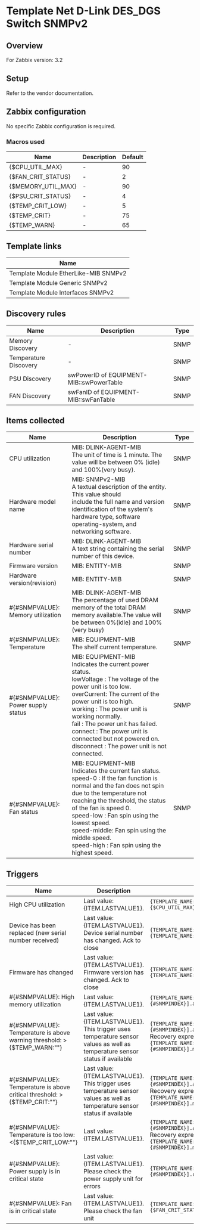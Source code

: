 
# Template Net D-Link DES_DGS Switch SNMPv2

## Overview

For Zabbix version: 3.2  

## Setup

Refer to the vendor documentation.

## Zabbix configuration

No specific Zabbix configuration is required.

### Macros used

|Name|Description|Default|
|----|-----------|-------|
|{$CPU_UTIL_MAX}|-|90|
|{$FAN_CRIT_STATUS}|-|2|
|{$MEMORY_UTIL_MAX}|-|90|
|{$PSU_CRIT_STATUS}|-|4|
|{$TEMP_CRIT_LOW}|-|5|
|{$TEMP_CRIT}|-|75|
|{$TEMP_WARN}|-|65|

## Template links

|Name|
|----|
|Template Module EtherLike-MIB SNMPv2|
|Template Module Generic SNMPv2|
|Template Module Interfaces SNMPv2|

## Discovery rules

|Name|Description|Type|
|----|-----------|----|
|Memory Discovery|-|SNMP|
|Temperature Discovery|-|SNMP|
|PSU Discovery|swPowerID of EQUIPMENT-MIB::swPowerTable|SNMP|
|FAN Discovery|swFanID of EQUIPMENT-MIB::swFanTable|SNMP|

## Items collected

|Name|Description|Type|
|----|-----------|----|
|CPU utilization|MIB: DLINK-AGENT-MIB</br>The unit of time is 1 minute. The value will be between 0% (idle) and 100%(very busy).|SNMP|
|Hardware model name|MIB: SNMPv2-MIB</br>A textual description of the entity.  This value should</br>include the full name and version identification of the system's hardware type, software operating-system, and</br>networking software.|SNMP|
|Hardware serial number|MIB: DLINK-AGENT-MIB</br>A text string containing the serial number of this device.|SNMP|
|Firmware version|MIB: ENTITY-MIB</br>|SNMP|
|Hardware version(revision)|MIB: ENTITY-MIB</br>|SNMP|
|#{#SNMPVALUE}: Memory utilization|MIB: DLINK-AGENT-MIB</br>The percentage of used DRAM memory of the total DRAM memory available.The value will be between 0%(idle) and 100%(very busy)|SNMP|
|#{#SNMPVALUE}: Temperature|MIB: EQUIPMENT-MIB</br>The shelf current temperature.|SNMP|
|#{#SNMPVALUE}: Power supply status|MIB: EQUIPMENT-MIB</br>Indicates the current power status.</br>lowVoltage : The voltage of the power unit is too low.</br>overCurrent: The current of the power unit is too high.</br>working    : The power unit is working normally.</br>fail       : The power unit has failed.</br>connect    : The power unit is connected but not powered on.</br>disconnect : The power unit is not connected.|SNMP|
|#{#SNMPVALUE}: Fan status|MIB: EQUIPMENT-MIB</br>Indicates the current fan status.</br>speed-0     : If the fan function is normal and the fan does not spin            due to the temperature not  reaching the threshold, the status of the fan is speed 0.</br>speed-low   : Fan spin using the lowest speed.</br>speed-middle: Fan spin using the middle speed.</br>speed-high  : Fan spin using the highest speed.|SNMP|


## Triggers

|Name|Description|Expression|Severity|
|----|-----------|----|----|
|High CPU utilization|Last value: {ITEM.LASTVALUE1}.|`{TEMPLATE_NAME:system.cpu.util[agentCPUutilizationIn1min.0].avg(5m)}>{$CPU_UTIL_MAX}`|AVERAGE|
|Device has been replaced (new serial number received)|Last value: {ITEM.LASTVALUE1}.</br>Device serial number has changed. Ack to close|`{TEMPLATE_NAME:system.hw.serialnumber.diff()}=1 and {TEMPLATE_NAME:system.hw.serialnumber.strlen()}>0`|INFO|
|Firmware has changed|Last value: {ITEM.LASTVALUE1}.</br>Firmware version has changed. Ack to close|`{TEMPLATE_NAME:system.hw.firmware.diff()}=1 and {TEMPLATE_NAME:system.hw.firmware.strlen()}>0`|INFO|
|#{#SNMPVALUE}: High memory utilization|Last value: {ITEM.LASTVALUE1}.|`{TEMPLATE_NAME:vm.memory.pused[agentDRAMutilization.{#SNMPINDEX}].avg(5m)}>{$MEMORY_UTIL_MAX}`|AVERAGE|
|#{#SNMPVALUE}: Temperature is above warning threshold: >{$TEMP_WARN:""}|Last value: {ITEM.LASTVALUE1}.</br>This trigger uses temperature sensor values as well as temperature sensor status if available|`{TEMPLATE_NAME:sensor.temp.value[swTemperatureCurrent.{#SNMPINDEX}].avg(5m)}>{$TEMP_WARN:""}`</br>Recovery expression: `{TEMPLATE_NAME:sensor.temp.value[swTemperatureCurrent.{#SNMPINDEX}].max(5m)}<{$TEMP_WARN:""}-3`|WARNING|
|#{#SNMPVALUE}: Temperature is above critical threshold: >{$TEMP_CRIT:""}|Last value: {ITEM.LASTVALUE1}.</br>This trigger uses temperature sensor values as well as temperature sensor status if available|`{TEMPLATE_NAME:sensor.temp.value[swTemperatureCurrent.{#SNMPINDEX}].avg(5m)}>{$TEMP_CRIT:""}`</br>Recovery expression: `{TEMPLATE_NAME:sensor.temp.value[swTemperatureCurrent.{#SNMPINDEX}].max(5m)}<{$TEMP_CRIT:""}-3`|HIGH|
|#{#SNMPVALUE}: Temperature is too low: <{$TEMP_CRIT_LOW:""}|Last value: {ITEM.LASTVALUE1}.|`{TEMPLATE_NAME:sensor.temp.value[swTemperatureCurrent.{#SNMPINDEX}].avg(5m)}<{$TEMP_CRIT_LOW:""}`</br>Recovery expression: `{TEMPLATE_NAME:sensor.temp.value[swTemperatureCurrent.{#SNMPINDEX}].min(5m)}>{$TEMP_CRIT_LOW:""}+3`|AVERAGE|
|#{#SNMPVALUE}: Power supply is in critical state|Last value: {ITEM.LASTVALUE1}.</br>Please check the power supply unit for errors|`{TEMPLATE_NAME:sensor.psu.status[swPowerStatus.{#SNMPINDEX}].count(#1,{$PSU_CRIT_STATUS},eq)}=1`|AVERAGE|
|#{#SNMPVALUE}: Fan is in critical state|Last value: {ITEM.LASTVALUE1}.</br>Please check the fan unit|`{TEMPLATE_NAME:sensor.fan.status[swFanStatus.{#SNMPINDEX}].count(#1,{$FAN_CRIT_STATUS},eq)}=1`|AVERAGE|


